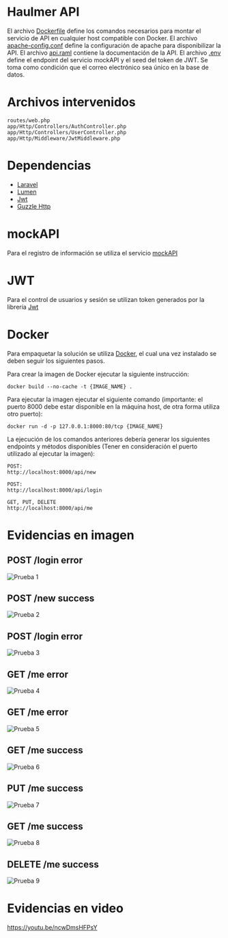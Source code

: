 # Haulmer API

El archivo [Dockerfile](Dockerfile) define los comandos necesarios para montar el servicio de API en cualquier host compatible con Docker.
El archivo [apache-config.conf](apache-config.conf) define la configuración de apache para disponibilizar la API.
El archivo [api.raml](api.raml) contiene la documentación de la API.
El archivo [.env](.env) define el endpoint del servicio mockAPI y el seed del token de JWT.
Se toma como condición que el correo electrónico sea único en la base de datos.


# Archivos intervenidos

```
routes/web.php
app/Http/Controllers/AuthController.php
app/Http/Controllers/UserController.php
app/Http/Middleware/JwtMiddleware.php
```

# Dependencias

- [Laravel](https://laravel.com/)
- [Lumen](https://lumen.laravel.com/)
- [Jwt](https://jwt.io/)
- [Guzzle Http](http://docs.guzzlephp.org/en/stable/)

# mockAPI

Para el registro de información se utiliza el servicio [mockAPI](https://www.mockapi.io/)

# JWT

Para el control de usuarios y sesión se utilizan token generados por la librería [Jwt](https://jwt.io/)

# Docker

Para empaquetar la solución se utiliza [Docker](https://www.docker.com/), el cual una vez instalado se deben seguir los siguientes pasos.

Para crear la imagen de Docker ejecutar la siguiente instrucción:

```
docker build --no-cache -t {IMAGE_NAME} .
```

Para ejecutar la imagen ejecutar el siguiente comando (importante: el puerto 8000 debe estar disponible en la máquina host, de otra forma utiliza otro puerto):

```
docker run -d -p 127.0.0.1:8000:80/tcp {IMAGE_NAME}
```

La ejecución de los comandos anteriores debería generar los siguientes endpoints y métodos disponibles (Tener en consideración el puerto utilizado al ejecutar la imagen):

```
POST:
http://localhost:8000/api/new

POST:
http://localhost:8000/api/login

GET, PUT, DELETE
http://localhost:8000/api/me

```

# Evidencias en imagen

## POST /login error

![Prueba 1](https://raw.githubusercontent.com/danielfuentesbusco/haulmer_api/raw/master/test/images/test_01.png "POST /login error")

## POST /new success

![Prueba 2](https://raw.githubusercontent.com/danielfuentesbusco/haulmer_api/raw/master/test/images/test_01.png "POST /new success")

## POST /login error

![Prueba 3](https://raw.githubusercontent.com/danielfuentesbusco/haulmer_api/raw/master/test/images/test_01.png "POST /login error")

## GET /me error

![Prueba 4](https://raw.githubusercontent.com/danielfuentesbusco/haulmer_api/raw/master/test/images/test_01.png "GET /me error")

## GET /me error

![Prueba 5](https://raw.githubusercontent.com/danielfuentesbusco/haulmer_api/raw/master/test/images/test_01.png "GET /me error")

## GET /me success

![Prueba 6](https://raw.githubusercontent.com/danielfuentesbusco/haulmer_api/raw/master/test/images/test_01.png "GET /me success")

## PUT /me success

![Prueba 7](https://raw.githubusercontent.com/danielfuentesbusco/haulmer_api/raw/master/test/images/test_01.png "PUT /me success")

## GET /me success

![Prueba 8](https://raw.githubusercontent.com/danielfuentesbusco/haulmer_api/raw/master/test/images/test_01.png "GET /me success")

## DELETE /me success

![Prueba 9](https://raw.githubusercontent.com/danielfuentesbusco/haulmer_api/raw/master/test/images/test_01.png "DELETE /me success")

# Evidencias en video

https://youtu.be/ncwDmsHFPsY